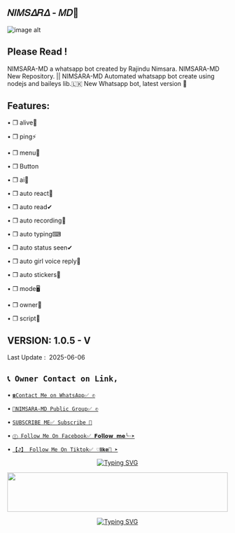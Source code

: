 ## 𝛮𝛪𝛭𝑆𝛥𝑅𝛥 - 𝛭𝐷👋
![image alt](https://i.ibb.co/5x5pG4X3/SulaMd.jpg)




## Please Read !
   NIMSARA-MD a whatsapp bot created by Rajindu Nimsara. NIMSARA-MD New Repository. || NIMSARA-MD Automated whatsapp bot create using nodejs and baileys lib.🇱🇰 New Whatsapp bot, latest version 🎉
## Features:
   • ❒ alive👋


   
   • ❒ ping⚡


   
   • ❒ menu📜



   • ❒ Button



   • ❒ ai🤖



   
   • ❒ auto react🌟   


   
   • ❒ auto read✔


   
   • ❒ auto recording🎥


   
   • ❒ auto typing⌨


   
   • ❒ auto status seen✔


   
   • ❒ auto girl voice reply👸


   
   • ❒ auto stickers🌟


   
   • ❒ mode🖥


   
   • ❒ owner👤


   
   • ❒ script📃
## VERSION:  1.0.5 - V
   Last Update :  2025-06-06

## `📞 Owner Contact on Link,`   
  • [`☎️Contact Me on WhatsApp✅ ✆`](https://wa.me/94766351670)

  

  • [`👥NIMSARA-MD Public Group✅ ✆`](https://chat.whatsapp.com/JX7gtZYtbHn9C1V1k9ydCK)


  
  • [`SUBSCRIBE ME✅ Subscribe 🔔`](https://youtube.com/@slmaxpodda?si=d5NCOmw7qEkwjh7v)



  • [`ⓕ Follow Me On Facebook✅ 𝗙𝗼𝗹𝗹𝗼𝘄 𝗺𝗲╰┈➤`](https://www.facebook.com/profile.php?id=61556894490138&mibextid=ZbWKwL)



  • [`【ꚠ】 Follow Me On Tiktok✅ ♡𝐥𝐢𝐤𝐞💬 ➤`](tiktok.com/@nimsara_nima)







<div align="center">

 [![Typing SVG](https://readme-typing-svg.demolab.com?font=Fira+Code&pause=1000&color=64F75B&width=435&lines=%EF%BC%AB%EF%BC%A1%EF%BC%B6%EF%BC%A9+-+%EF%BC%AD%EF%BC%A4;%EF%BC%A2%EF%BC%B9+%EF%BC%AB%EF%BC%A1%EF%BC%B6%EF%BC%A9%EF%BC%A4%EF%BC%B5+%EF%BC%B2%EF%BC%A1%EF%BC%B3%EF%BC%A1%EF%BC%AE%EF%BC%A7%EF%BC%A1)](https://git.io/typing-svg)



 <img src="https://i.imgur.com/dBaSKWF.gif" height="90" width="100%">

 [![Typing SVG](https://readme-typing-svg.demolab.com?font=Fira+Code&size=30&pause=1000&color=E9F718&width=435&lines=%F0%9D%9B%AE%F0%9D%9B%AA%F0%9D%9B%AD%F0%9D%91%86%F0%9D%9B%A5%F0%9D%91%85%F0%9D%9B%A5+-+%F0%9D%9B%AD%F0%9D%90%B7%F0%9F%91%8B;%F0%9D%90%82%F0%9D%90%91%F0%9D%90%84%F0%9D%90%80%F0%9D%90%93%F0%9D%90%84%F0%9D%90%83+%F0%9D%90%81%F0%9D%90%98+%F0%9D%90%91.%F0%9D%90%91%F0%9D%90%80%F0%9D%90%89%F0%9D%90%88%F0%9D%90%8D%F0%9D%90%83%F0%9D%90%94%C2%A0%F0%9D%90%8D%F0%9D%90%88%F0%9D%90%8C%F0%9D%90%92%F0%9D%90%80%F0%9D%90%91%F0%9D%90%80)](https://git.io/typing-svg)


